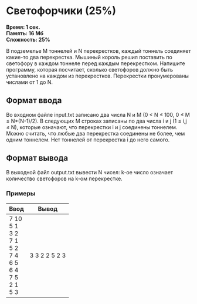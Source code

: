 <h1 class="title">Светофорчики (25%)</h1>
<p><b>Время: 1 сек.<br>Память: 16 Мб<br>Сложность: 25%</b></p>
<p>В подземелье M тоннелей и N перекрестков, каждый тоннель соединяет какие-то два перекрестка. Мышиный король решил поставить по светофору в каждом тоннеле перед каждым перекрестком. Напишите программу, которая посчитает, сколько светофоров должно быть установлено на каждом из перекрестков. Перекрестки пронумерованы числами от 1 до N.</p>
<h2>Формат ввода</h2>
<p>Во входном файле input.txt записано два числа N и M (0 < N ≤ 100, 0 ≤ M ≤ N*(N-1)/2). В следующих M строках записаны по два числа i и j (1 ≤ i,j ≤ N), которые означают, что перекрестки i и j соединены тоннелем. Можно считать, что любые два перекрестка соединены не более, чем одним тоннелем. Нет тоннелей от перекрестка i до него самого.</p>
<h2>Формат вывода</h2>
<p>В выходной файл output.txt вывести N чисел: k-ое число означает количество светофоров на k-ом перекрестке.</p>
<h3>Примеры</h3>
<table class="sample-tests">
  <thead>
     <tr>
        <th>Ввод</th>
        <th>Вывод</th>
     </tr>
  </thead>
  <tbody>
     <tr>
        <td>7 10<br>
            5 1<br>
            3 2<br>
            7 1<br>
            5 2<br>
            7 4<br>
            6 5<br>
            6 4<br>
            7 5<br>
            2 1<br>
            5 3</td>
        <td>3 3 2 2 5 2 3</td>
     </tr>
  </tbody>
</table>